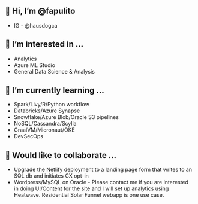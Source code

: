 ## 👋 Hi, I’m @fapulito 
- IG - @hausdogca

## 👀 I’m interested in ...
- Analytics
- Azure ML Studio
- General Data Science & Analysis

## 🌱 I’m currently learning ...
- Spark/Livy/R/Python workflow
- Databricks/Azure Synapse
- Snowflake/Azure Blob/Oracle S3 pipelines
- NoSQL/Cassandra/Scylla
- GraalVM/Micronaut/OKE
- DevSecOps

## 🧩 Would like to collaborate ...
- Upgrade the Netlify deployment to a landing page form that writes to an SQL db and initiates CX opt-in 
- Wordpress/MySQL on Oracle - Please contact me if you are interested in doing UI/Content for the site and I will set up analytics using Heatwave. Residential Solar Funnel webapp is one use case.


<!---
fapulito/fapulito is a ✨ special ✨ repository because its `README.md` (this file) appears on your GitHub profile.
You can click the Preview link to take a look at your changes.
--->

